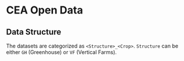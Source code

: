# CEA Open Data

## Data Structure
The datasets are categorized as `<Structure>_<Crop>`. `Structure` can be either `GH` (Greenhouse) or `VF` (Vertical Farms).
